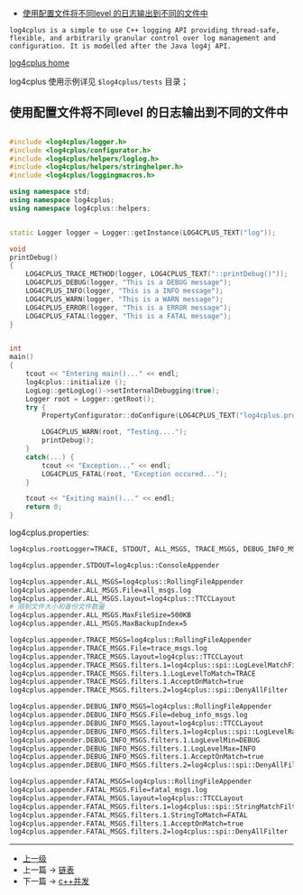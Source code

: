 <!-- log4cplus 学习笔记 -->

<!-- @import "[TOC]" {cmd="toc" depthFrom=1 depthTo=6 orderedList=false} -->
<!-- code_chunk_output -->

- [使用配置文件将不同level 的日志输出到不同的文件中](#使用配置文件将不同level-的日志输出到不同的文件中)

<!-- /code_chunk_output -->

`log4cplus is a simple to use C++ logging API providing thread-safe, flexible, and arbitrarily granular control over log management and configuration. It is modelled after the Java log4j API.`

[log4cplus home](https://sourceforge.net/p/log4cplus/wiki/Home/)

log4cplus 使用示例详见 `$log4cplus/tests` 目录；

## 使用配置文件将不同level 的日志输出到不同的文件中
```c++

#include <log4cplus/logger.h>
#include <log4cplus/configurator.h>
#include <log4cplus/helpers/loglog.h>
#include <log4cplus/helpers/stringhelper.h>
#include <log4cplus/loggingmacros.h>

using namespace std;
using namespace log4cplus;
using namespace log4cplus::helpers;


static Logger logger = Logger::getInstance(LOG4CPLUS_TEXT("log"));

void
printDebug()
{
    LOG4CPLUS_TRACE_METHOD(logger, LOG4CPLUS_TEXT("::printDebug()"));
    LOG4CPLUS_DEBUG(logger, "This is a DEBUG message");
    LOG4CPLUS_INFO(logger, "This is a INFO message");
    LOG4CPLUS_WARN(logger, "This is a WARN message");
    LOG4CPLUS_ERROR(logger, "This is a ERROR message");
    LOG4CPLUS_FATAL(logger, "This is a FATAL message");
}


int
main()
{
    tcout << "Entering main()..." << endl;
    log4cplus::initialize ();
    LogLog::getLogLog()->setInternalDebugging(true);
    Logger root = Logger::getRoot();
    try {
        PropertyConfigurator::doConfigure(LOG4CPLUS_TEXT("log4cplus.properties"));

        LOG4CPLUS_WARN(root, "Testing....");
        printDebug();
    }
    catch(...) {
        tcout << "Exception..." << endl;
        LOG4CPLUS_FATAL(root, "Exception occured...");
    }

    tcout << "Exiting main()..." << endl;
    return 0;
}
```

log4cplus.properties:
```sh
log4cplus.rootLogger=TRACE, STDOUT, ALL_MSGS, TRACE_MSGS, DEBUG_INFO_MSGS, FATAL_MSGS

log4cplus.appender.STDOUT=log4cplus::ConsoleAppender

log4cplus.appender.ALL_MSGS=log4cplus::RollingFileAppender
log4cplus.appender.ALL_MSGS.File=all_msgs.log
log4cplus.appender.ALL_MSGS.layout=log4cplus::TTCCLayout
# 限制文件大小和备份文件数量
log4cplus.appender.ALL_MSGS.MaxFileSize=500KB
log4cplus.appender.ALL_MSGS.MaxBackupIndex=5

log4cplus.appender.TRACE_MSGS=log4cplus::RollingFileAppender
log4cplus.appender.TRACE_MSGS.File=trace_msgs.log
log4cplus.appender.TRACE_MSGS.layout=log4cplus::TTCCLayout
log4cplus.appender.TRACE_MSGS.filters.1=log4cplus::spi::LogLevelMatchFilter
log4cplus.appender.TRACE_MSGS.filters.1.LogLevelToMatch=TRACE
log4cplus.appender.TRACE_MSGS.filters.1.AcceptOnMatch=true
log4cplus.appender.TRACE_MSGS.filters.2=log4cplus::spi::DenyAllFilter

log4cplus.appender.DEBUG_INFO_MSGS=log4cplus::RollingFileAppender
log4cplus.appender.DEBUG_INFO_MSGS.File=debug_info_msgs.log
log4cplus.appender.DEBUG_INFO_MSGS.layout=log4cplus::TTCCLayout
log4cplus.appender.DEBUG_INFO_MSGS.filters.1=log4cplus::spi::LogLevelRangeFilter
log4cplus.appender.DEBUG_INFO_MSGS.filters.1.LogLevelMin=DEBUG
log4cplus.appender.DEBUG_INFO_MSGS.filters.1.LogLevelMax=INFO
log4cplus.appender.DEBUG_INFO_MSGS.filters.1.AcceptOnMatch=true
log4cplus.appender.DEBUG_INFO_MSGS.filters.2=log4cplus::spi::DenyAllFilter

log4cplus.appender.FATAL_MSGS=log4cplus::RollingFileAppender
log4cplus.appender.FATAL_MSGS.File=fatal_msgs.log
log4cplus.appender.FATAL_MSGS.layout=log4cplus::TTCCLayout
log4cplus.appender.FATAL_MSGS.filters.1=log4cplus::spi::StringMatchFilter
log4cplus.appender.FATAL_MSGS.filters.1.StringToMatch=FATAL
log4cplus.appender.FATAL_MSGS.filters.1.AcceptOnMatch=true
log4cplus.appender.FATAL_MSGS.filters.2=log4cplus::spi::DenyAllFilter
```

---
- [上一级](README.md)
- 上一篇 -> [链表](linkList.md)
- 下一篇 -> [c++并发](multiThread.md)

